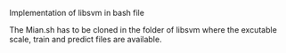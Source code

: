 Implementation of libsvm in bash file

The Mian.sh has to be cloned in the folder of libsvm where the excutable scale, train and predict files are available.
